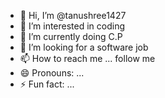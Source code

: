 - 👋 Hi, I’m @tanushree1427
- 👀 I’m interested in coding
- 🌱 I’m currently doing C.P
- 💞️ I’m looking for a software job
- 📫 How to reach me ... follow me
- 😄 Pronouns: ...
- ⚡ Fun fact: ...

<!---
tanushree1427/tanushree1427 is a ✨ special ✨ repository because its `README.md` (this file) appears on your GitHub profile.
You can click the Preview link to take a look at your changes.
--->
